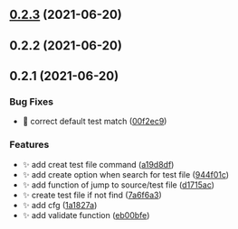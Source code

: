 ## [0.2.3](https://github.com/wjgogogo/vscode-find-test-file/compare/v0.2.2...v0.2.3) (2021-06-20)

## 0.2.2 (2021-06-20)

## 0.2.1 (2021-06-20)

### Bug Fixes

- 🐛 correct default test match ([00f2ec9](https://github.com/wjgogogo/vscode-find-test-file/commit/00f2ec962406a70514ae33db0b046a49d0f540c1))

### Features

- ✨ add creat test file command ([a19d8df](https://github.com/wjgogogo/vscode-find-test-file/commit/a19d8dfdfc92261c8d9b992d0ec794eb7e61880c))
- ✨ add create option when search for test file ([944f01c](https://github.com/wjgogogo/vscode-find-test-file/commit/944f01ce0787847886f39d97a2ca32c47d8995a8))
- ✨ add function of jump to source/test file ([d1715ac](https://github.com/wjgogogo/vscode-find-test-file/commit/d1715acfb1eb7c5fd25e03a9ddfd9b3cdfed46ba))
- ✨ create test file if not find ([7a6f6a3](https://github.com/wjgogogo/vscode-find-test-file/commit/7a6f6a3e52dd2834e4d4790ba1fb7df2263e1403))
- ✨ add cfg ([1a1827a](https://github.com/wjgogogo/vscode-find-test-file/commit/1a1827ac05dcf9150e0275fb09045c3701175399))
- ✨ add validate function ([eb00bfe](https://github.com/wjgogogo/vscode-find-test-file/commit/eb00bfe888b3741891b37c2fb57832d5b844ac43))
